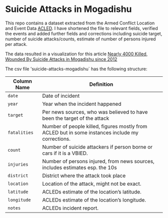 # Suicide Attacks in Mogadishu

This repo contains a dataset extracted from the Armed Conflict Location and Event Data [ACLED](acleddata.com/data). I have shortened the file to relevant fields, verified the events and added further fields and corrections including suicide target, number of suicide attacks/counts, estimate of number of persons injured per attack. 

The data resulted in a visualization for this article [Nearly 4000 Killed, Wounded By Suicide Attacks in Mogadishu since 2012](https://abdimalik.com/nearly-4000-killed-wounded-by-suicide-attacks-in-mogadishu-since-2012/)

The csv file 'suicide-attacks-mogadishu` has the following structure:

Column Name | Definition
----| ----------
`date` | Date of incident
`year`| Year when the incident happened
`target`| Per news sources, who was believed to have been the target of the attack
`fatalities` | Number of people killed, figures mostly from ACLED but in some instances include my corrections.
`count` | Number of suicide attackers if person borne or cars if it is a VBIED. 
`injuries` | Number of persons injured, from news sources, includes estimates esp. the 10s
`district` | District where the attack took place
`location` | Location of the attack, might not be exact. 
`latitude` | ACLEDs estimate of the location’s latitude.
`longitude` |  ACLEDs estimate of the location’s longitude.
`notes` | ACLEDs incident report.

